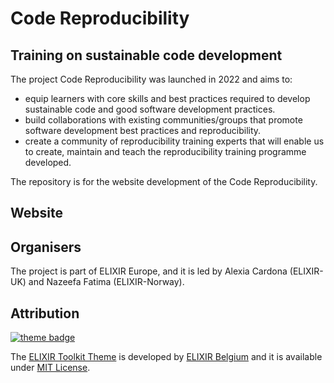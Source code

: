 # Code Reproducibility
## Training on sustainable code development
The project Code Reproducibility was launched in 2022 and aims to:
- equip learners with core skills and best practices required to develop sustainable code and good software development practices.
- build collaborations with existing communities/groups that promote software development best practices and reproducibility.
- create a community of reproducibility training experts that will enable us to create, maintain and teach the reproducibility training programme developed.

The repository is for the website development of the Code Reproducibility.

## Website


## Organisers
The project is part of ELIXIR Europe, and it is led by Alexia Cardona (ELIXIR-UK) and Nazeefa Fatima (ELIXIR-Norway).

## Attribution
[![theme badge](https://img.shields.io/badge/ELIXIR%20toolkit%20theme-jekyll-blue?color=0d6efd)](https://github.com/ELIXIR-Belgium/elixir-toolkit-theme)

The [ELIXIR Toolkit Theme](https://github.com/ELIXIR-Belgium/elixir-toolkit-theme) is developed by [ELIXIR Belgium](https://github.com/ELIXIR-Belgium) and it is available under [MIT License](http://opensource.org/licenses/MIT).
